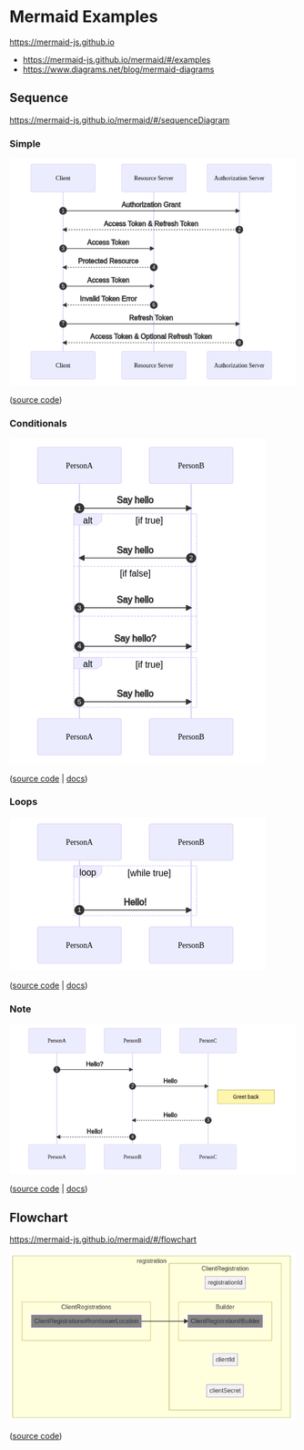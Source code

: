 # Mermaid Examples

https://mermaid-js.github.io

- https://mermaid-js.github.io/mermaid/#/examples
- https://www.diagrams.net/blog/mermaid-diagrams

## Sequence

https://mermaid-js.github.io/mermaid/#/sequenceDiagram

### Simple

![sequence diagram](./sequence.png)

([source code](./sequence.txt))

### Conditionals

![sequence diagram with conditionals](./sequence-conditionals.png)

([source code](./sequence-flow-ctrl.txt) | [docs](https://mermaid-js.github.io/mermaid/#/sequenceDiagram?id=alt))

### Loops

![sequence diagram with loop](./sequence-loop.png)

([source code](./sequence-loop.txt) | [docs](https://mermaid-js.github.io/mermaid/#/sequenceDiagram?id=loops))

### Note

![sequence diagram with note](./sequence-note.png)

([source code](./sequence-note.txt) | [docs](https://mermaid-js.github.io/mermaid/#/sequenceDiagram?id=notes))

## Flowchart

https://mermaid-js.github.io/mermaid/#/flowchart

![flowchart diagram](./flowchart.png)

([source code](./flowchart.txt))
